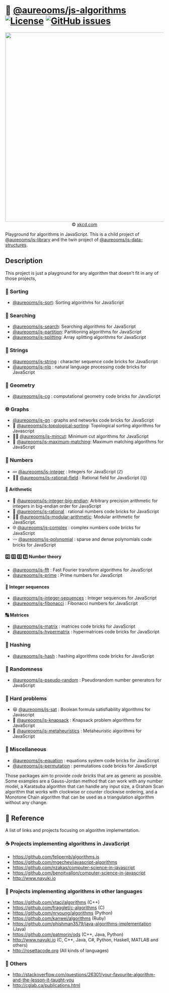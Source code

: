 :rocket: [@aureooms/js-algorithms](https://github.com/aureooms/js-algorithms#readme)
[![License](https://img.shields.io/github/license/aureooms/js-algorithms.svg?style=flat)](https://raw.githubusercontent.com/aureooms/js-algorithms/main/LICENSE)
[![GitHub issues](https://img.shields.io/github/issues/aureooms/js-algorithms.svg?style=flat)](https://github.com/aureooms/js-algorithms/issues)
==

<p align="center">
<a href="https://xkcd.com/399">
<img src="https://imgs.xkcd.com/comics/travelling_salesman_problem.png" width="600">
</a><br/>
© <a href="https://xkcd.com">xkcd.com</a>
</p>

Playground for algorithms in JavaScript.
This is a child project of [@aureooms/js-library](https://github.com/aureooms/js-library)
and
the twin project of [@aureooms/js-data-structures](https://github.com/aureooms/js-data-structures).


## Description

This project is just a playground for any algorithm that doesn't fit in any
of those projects,

### :signal_strength: Sorting
  - [@aureooms/js-sort](https://github.com/aureooms/js-sort):
    Sorting algorithms for JavaScript

### :flashlight: Searching
  - [@aureooms/js-search](https://github.com/aureooms/js-search):
    Searching algorithms for JavaScript
  - [@aureooms/js-partition](https://github.com/aureooms/js-partition):
    Partitioning algorithms for JavaScript
  - [@aureooms/js-splitting](https://github.com/aureooms/js-splitting):
    Array splitting algorithms for JavaScript

### :symbols: Strings
  - [@aureooms/js-string](https://github.com/aureooms/js-string) : character sequence code bricks for JavaScript
  - [@aureooms/js-nlp](https://github.com/aureooms/js-nlp) : natural language processing code bricks for JavaScript

### :triangular_ruler: Geometry
  - [@aureooms/js-cg](https://github.com/aureooms/js-cg) : computational geometry code bricks for JavaScript

### :globe_with_meridians: Graphs
  - [@aureooms/js-gn](https://github.com/aureooms/js-gn) : graphs and networks code bricks for JavaScript
  - :oden: [@aureooms/js-topological-sorting](https://github.com/aureooms/js-topological-sorting):
    Topological sorting algorithms for Javascript
  - :haircut_woman: [@aureooms/js-mincut](https://github.com/aureooms/js-mincut):
    Minimum cut algorithms for JavaScript
  - :blossom: [@aureooms/js-maximum-matching](https://github.com/aureooms/js-maximum-matching):
    Maximum matching algorithms for JavaScript

### :1234: Numbers

  - :zzz: [@aureooms/js-integer](https://github.com/aureooms/js-integer) :
    Integers for JavaScript (ℤ)
  - :woman_farmer: [@aureooms/js-rational-field](https://github.com/aureooms/js-rational-field) : Rational field for JavaScript (ℚ)

#### :symbols: Arithmetic
  - :elephant: [@aureooms/js-integer-big-endian](https://github.com/aureooms/js-integer-big-endian): Arbitrary precision arithmetic for integers in big-endian order for JavaScript
  - :pizza: [@aureooms/js-rational](https://github.com/aureooms/js-rational) : rational numbers code bricks for JavaScript
  - :mermaid: [@aureooms/js-modular-arithmetic](https://github.com/aureooms/js-modular-arithmetic): Modular arithmetic for JavaScript.
  - :globe_with_meridians: [@aureooms/js-complex](https://github.com/aureooms/js-complex) : complex numbers code bricks for JavaScript
  - :wavy_dash: [@aureooms/js-polynomial](https://github.com/aureooms/js-polynomial) : sparse and dense polynomials code bricks for JavaScript

#### :two: :three: :five: :seven: Number theory
  - [@aureooms/js-fft](https://github.com/aureooms/js-fft) : Fast Fourier transform algorithms for JavaScript
  - [@aureooms/js-prime](https://github.com/aureooms/js-prime) : Prime numbers for JavaScript

#### :shell: Integer sequences
  - [@aureooms/js-integer-sequences](https://github.com/aureooms/js-integer-sequences) : Integer sequences for JavaScript
  - [@aureooms/js-fibonacci](https://github.com/aureooms/js-fibonacci) : Fibonacci numbers for JavaScript

#### :capital_abcd: Matrices
  - [@aureooms/js-matrix](https://github.com/aureooms/js-matrix) : matrices code bricks for JavaScript
  - [@aureooms/js-hypermatrix](https://github.com/aureooms/js-hypermatrix) : hypermatrices code bricks for JavaScript

### :hocho: Hashing
  - [@aureooms/js-hash](https://github.com/aureooms/js-hash) : hashing algorithms code bricks for JavaScript

### :game_die: Randomness
  - [@aureooms/js-pseudo-random](https://github.com/aureooms/js-pseudo-random) : Pseudorandom number generators for JavaScript

### :brain: Hard problems
  - :satisfied: [@aureooms/js-sat](https://github.com/aureooms/js-sat) : Boolean formula satisfiability algorithms for Javascript
  - :school_satchel: [@aureooms/js-knapsack](https://github.com/aureooms/js-knapsack) :
    Knapsack problem algorithms for JavaScript
  - :test_tube: [@aureooms/js-metaheuristics](https://github.com/aureooms/js-metaheuristics) :
    Metaheuristic algorithms for JavaScript

### :poodle: Miscellaneous
  - [@aureooms/js-equation](https://github.com/aureooms/js-equation) : equations system code bricks for JavaScript
  - [@aureooms/js-permutation](https://github.com/aureooms/js-permutation) : permutations code bricks for JavaScript


Those packages aim to provide *code bricks* that are as generic as possible.
Some examples are a Gauss-Jordan method that can work with any number model, a
Karatsuba algorithm that can handle any input size, a Graham Scan algorithm
that works with clockwise or counter clockwise ordering, and a Monotone Chain
algorithm that can be used as a triangulation algorithm without any change.

## :scroll: Reference

A list of links and projects focusing on algorithm implementation.

### :coffee: Projects implementing algorithms in JavaScript

  - https://github.com/felipernb/algorithms.js
  - https://github.com/mgechev/javascript-algorithms
  - https://github.com/nzakas/computer-science-in-javascript
  - https://github.com/benoitvallon/computer-science-in-javascript
  - http://www.nayuki.io

### :peacock: Projects implementing algorithms in other languages

  - https://github.com/xtaci/algorithms (C++)
  - https://github.com/fragglet/c-algorithms (C)
  - https://github.com/nryoung/algorithms (Python)
  - https://github.com/kanwei/algorithms (Ruby)
  - https://github.com/phishman3579/java-algorithms-implementation (Java)
  - https://github.com/patmorin/ods (C++, Java, Python)
  - http://www.nayuki.io (C, C++, Java, C#, Python, Haskell, MATLAB and others)
  - http://rosettacode.org (All kinds of languages)

### :link: Others

  - http://stackoverflow.com/questions/26301/your-favourite-algorithm-and-the-lesson-it-taught-you
  - http://cglab.ca/publications.html
